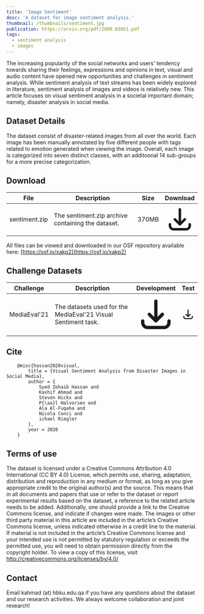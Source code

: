 ```yaml
---
title: 'Image Sentiment'
desc: 'A dataset for image sentiment analysis.'
thumbnail: /thumbnails/sentiment.jpg
publication: https://arxiv.org/pdf/2009.03051.pdf
tags:
  - sentiment analysis
  - images
---
```


The increasing popularity of the social networks and users' tendency towards sharing their feelings, expressions and opinions in text, visual and audio content have opened new opportunities and challenges in sentiment analysis. While sentiment analysis of text streams has been widely explored in literature, sentiment analysis of images and videos is relatively new. This article focuses on visual sentiment analysis in a societal important domain; namely, disaster analysis in social media.

## Dataset Details
The dataset consist of disaster-related images from all over the world. Each image has been manually annotated by five different people with tags related to emotion generated when viewing the image. Overall, each image is categorized into seven distinct classes, with an additoonal 14 sub-groups for a more precise categorization.

## Download
| File | Description | Size | Download |
| --- | --- | --- | :---: |
| sentiment.zip | The sentiment.zip archive containing the dataset. | 370MB | [<svg xmlns="http://www.w3.org/2000/svg" class="h-6 w-6 m-0 inline-block" fill="none" viewBox="0 0 24 24" stroke="currentColor"><path stroke-linecap="round" stroke-linejoin="round" stroke-width="2" d="M4 16v1a3 3 0 003 3h10a3 3 0 003-3v-1m-4-4l-4 4m0 0l-4-4m4 4V4" /></svg>](https://datasets.simula.no/downloads/image-sentiment/sentiment.zip) |

All files can be viewed and downloaded in our OSF repository available here: [https://osf.io/xakp2](https://osf.io/xakp2)

## Challenge Datasets

| Challenge | Description | Development | Test |
| --- | --- | :---: | :---: |
| MediaEval'21 | The datasets used for the MediaEval'21 Visual Sentiment task. | [<svg xmlns="http://www.w3.org/2000/svg" class="h-6 w-6 m-0 inline-block" fill="none" viewBox="0 0 24 24" stroke="currentColor"><path stroke-linecap="round" stroke-linejoin="round" stroke-width="2" d="M4 16v1a3 3 0 003 3h10a3 3 0 003-3v-1m-4-4l-4 4m0 0l-4-4m4 4V4" /></svg>](https://datasets.simula.no/downloads/image-sentiment/mediaeval-visual-sentiment-development.zip) | [<svg xmlns="http://www.w3.org/2000/svg" class="h-6 w-6 m-0 inline-block" fill="none" viewBox="0 0 24 24" stroke="currentColor"><path stroke-linecap="round" stroke-linejoin="round" stroke-width="2" d="M4 16v1a3 3 0 003 3h10a3 3 0 003-3v-1m-4-4l-4 4m0 0l-4-4m4 4V4" /></svg>](https://datasets.simula.no/downloads/image-sentiment/mediaeval-visual-sentiment-test.zip) |

## Cite
        @misc{hassan2020visual,
            title = {Visual Sentiment Analysis from Disaster Images in Social Media},
            author = {
                Syed Zohaib Hassan and
                Kashif Ahmad and
                Steven Hicks and
                P{\aa}l Halvorsen and
                Ala Al-Fuqaha and
                Nicola Conci and
                ichael Riegler
            },
            year = 2020
        }

## Terms of use
The dataset is licensed under a Creative Commons Attribution 4.0 International (CC BY 4.0) License, which permits use, sharing, adaptation, distribution and reproduction in any medium or format, as long as you give appropriate credit to the original author(s) and the source. This means that in all documents and papers that use or refer to the dataset or report experimental results based on the dataset, a reference to the related article needs to be added. Additionally, one should provide a link to the Creative Commons license, and indicate if changes were made. The images or other third party material in this article are included in the article’s Creative Commons license, unless indicated otherwise in a credit line to the material. If material is not included in the article’s Creative Commons license and your intended use is not permitted by statutory regulation or exceeds the permitted use, you will need to obtain permission directly from the copyright holder. To view a copy of this license, visit http://creativecommons.org/licenses/by/4.0/

## Contact
Email kahmad (at) hbku.edu.qa if you have any questions about the dataset and our research activities. We always welcome collaboration and joint research! 